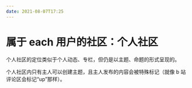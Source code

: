 ```yaml
---
date: 2021-08-07T17:25
---
```


# 属于 each 用户的社区：个人社区

个人社区的定位类似于个人动态、专栏，但仍是以主题、命题的形式呈现的。

个人社区内只有主人可以创建主题，且主人发布的内容会被特殊标记（就像 b 站评论区会标记“up”那样）。
